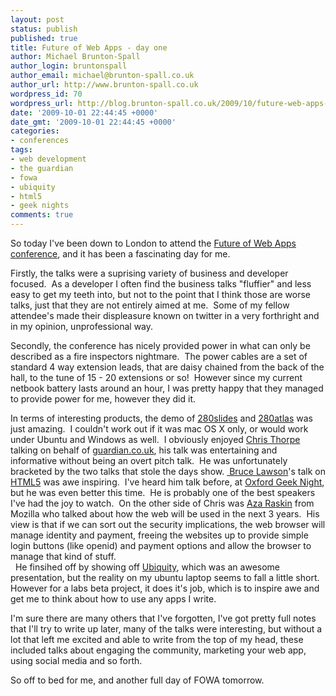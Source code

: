 ```yaml
---
layout: post
status: publish
published: true
title: Future of Web Apps - day one
author: Michael Brunton-Spall
author_login: bruntonspall
author_email: michael@brunton-spall.co.uk
author_url: http://www.brunton-spall.co.uk
wordpress_id: 70
wordpress_url: http://blog.brunton-spall.co.uk/2009/10/future-web-apps-day-one/
date: '2009-10-01 22:44:45 +0000'
date_gmt: '2009-10-01 22:44:45 +0000'
categories:
- conferences
tags:
- web development
- the guardian
- fowa
- ubiquity
- html5
- geek nights
comments: true
---
```

<p>	So today I&#39;ve been down to London to attend the <a href="http://events.carsonified.com/fowa/2009/london">Future of Web Apps conference</a>, and it has been a fascinating day for me.</p>
<p>	Firstly, the talks were a suprising variety of business and developer focused.&nbsp; As a developer I often find the business talks &quot;fluffier&quot; and less easy to get my teeth into, but not to the point that I think those are worse talks, just that they are not entirely aimed at me.&nbsp; Some of my fellow attendee&#39;s made their displeasure known on twitter in a very forthright and in my opinion, unprofessional way.</p>
<p>	Secondly, the conference has nicely provided power in what can only be described as a fire inspectors nightmare.&nbsp; The power cables are a set of standard 4 way extension leads, that are daisy chained from the back of the hall, to the tune of 15 - 20 extensions or so!&nbsp; However since my current&nbsp; netbook battery lasts around an hour, I was pretty happy that they managed to provide power for me, however they did it.</p>
<p>	In terms of interesting products, the demo of <a href="http://280slides.com/">280slides</a> and <a href="http://280atlas.com/">280atlas</a> was just amazing.&nbsp; I couldn&#39;t work out if it was mac OS X only, or would work under Ubuntu and Windows as well.&nbsp; I obviously enjoyed <a href="http://www.jaggeree.com/">Chris Thorpe</a> talking on behalf of <a href="http://www.guardian.co.uk">guardian.co.uk</a>, his talk was entertaining and informative without being an overt pitch talk.&nbsp; He was unfortunately bracketed by the two talks that stole the days show.&nbsp;<a href="http://www.brucelawson.co.uk"> Bruce Lawson</a>&#39;s talk on <a href="http://dev.w3.org/html5/spec/spec.html">HTML5</a> was awe inspiring.&nbsp; I&#39;ve heard him talk before, at <a href="http://oxford.geeknights.net">Oxford Geek Night</a>, but he was even better this time.&nbsp; He is probably one of the best speakers I&#39;ve had the joy to watch.&nbsp; On the other side of Chris was <a href="http://azarask.in/">Aza Raskin</a> from Mozilla who talked about how the web will be used in the next 3 years.&nbsp; His view is that if we can sort out the security implications, the web browser will manage identity and payment, freeing the websites up to provide simple login buttons (like openid) and payment options and allow the browser to manage that kind of stuff.<br />	&nbsp; He finsihed off by showing off <a href="http://labs.mozilla.com/ubiquity">Ubiquity</a>, which was an awesome presentation, but the reality on my ubuntu laptop seems to fall a little short.&nbsp; However for a labs beta project, it does it&#39;s job, which is to inspire awe and get me to think about how to use any apps I write.</p>
<p>	I&#39;m sure there are many others that I&#39;ve forgotten, I&#39;ve got pretty full notes that I&#39;ll try to write up later, many of the talks were interesting, but without a lot that left me excited and able to write from the top of my head, these included talks about engaging the community, marketing your web app, using social media and so forth.</p>
<p>	So off to bed for me, and another full day of FOWA tomorrow.</p>
